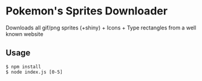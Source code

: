 # Pokemon's Sprites Downloader

Downloads all gif/png sprites (+shiny) + Icons + Type rectangles from a well known website

## Usage

```
$ npm install
$ node index.js [0-5]
```
